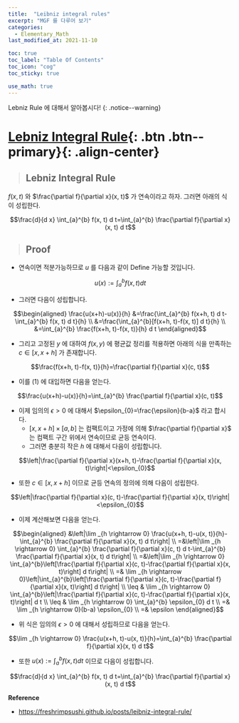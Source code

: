 ```yaml
---
title:  "Leibniz integral rules"
excerpt: "MGF 를 다루어 보기"
categories:
  - Elementary_Math
last_modified_at: 2021-11-10

toc: true
toc_label: "Table Of Contents"
toc_icon: "cog"
toc_sticky: true

use_math: true
---
```


 Lebniz Rule 에 대해서 알아봅시다! 
{: .notice--warning}

# [Lebniz Integral Rule](#link){: .btn .btn--primary}{: .align-center}

> ## Lebniz Integral Rule

$f(x, t)$ 와 $\frac{\partial f}{\partial x}(x, t)$ 가 연속이라고 하자. 그러면 아래의 식이 성립한다.

$$\frac{d}{d x} \int_{a}^{b} f(x, t) d t=\int_{a}^{b} \frac{\partial f}{\partial x}(x, t) d t$$

> ## Proof

- 연속이면 적분가능하므로 $u$ 를 다음과 같이 Define 가능할 것입니다.

$$u(x):=\int_{a}^{b} f(x, t) d t$$

- 그러면 다음이 성립합니다.

$$\begin{aligned}
\frac{u(x+h)-u(x)}{h} &=\frac{\int_{a}^{b} f(x+h, t) d t-\int_{a}^{b} f(x, t) d t}{h} \\
&=\frac{\int_{a}^{b}[f(x+h, t)-f(x, t)] d t}{h} \\
&=\int_{a}^{b} \frac{f(x+h, t)-f(x, t)}{h} d t
\end{aligned}$$

- 그리고 고정된 $y$ 에 대하여 $f(x, y)$ 에 평균값 정리를 적용하면 아래의 식을 만족하는 $c \in[x, x+h]$ 가 존재합니다.

$$\frac{f(x+h, t)-f(x, t)}{h}=\frac{\partial f}{\partial x}(c, t)$$

- 이를 $(1)$ 에 대입하면 다음을 얻는다.

$$\frac{u(x+h)-u(x)}{h}=\int_{a}^{b} \frac{\partial f}{\partial x}(c, t)$$

- 이제 임의의 $\epsilon>0$ 에 대해서 $\epsilon_{0}=\frac{\epsilon}{b-a}$ 라고 합시다.
  - $[x, x+h] \times[a, b]$ 는 컴팩트이고 가정에 의해 $\frac{\partial f}{\partial x}$ 는 컴팩트 구간 위에서 연속이므로 균등 연속이다. 
  - 그러면 충분히 작은 $h$ 에 대해서 다음이 성립합니다.

$$\left|\frac{\partial f}{\partial x}(x+h, t)-\frac{\partial f}{\partial x}(x, t)\right|<\epsilon_{0}$$

- 또한 $c \in[x, x+h]$ 이므로 균등 연속의 정의에 의해 다음이 성립한다.

$$\left|\frac{\partial f}{\partial x}(c, t)-\frac{\partial f}{\partial x}(x, t)\right|<\epsilon_{0}$$

- 이제 계산해보면 다음을 얻는다.

$$\begin{aligned}
&\left|\lim _{h \rightarrow 0} \frac{u(x+h, t)-u(x, t)}{h}-\int_{a}^{b} \frac{\partial f}{\partial x}(x, t) d t\right| \\
=&\left|\lim _{h \rightarrow 0} \int_{a}^{b} \frac{\partial f}{\partial x}(c, t) d t-\int_{a}^{b} \frac{\partial f}{\partial x}(x, t) d t\right| \\
=&\left|\lim _{h \rightarrow 0} \int_{a}^{b}\left[\frac{\partial f}{\partial x}(c, t)-\frac{\partial f}{\partial x}(x, t)\right] d t\right| \\
=& \lim _{h \rightarrow 0}\left|\int_{a}^{b}\left[\frac{\partial f}{\partial x}(c, t)-\frac{\partial f}{\partial x}(x, t)\right] d t\right| \\
\leq & \lim _{h \rightarrow 0} \int_{a}^{b}\left|\frac{\partial f}{\partial x}(c, t)-\frac{\partial f}{\partial x}(x, t)\right| d t \\
\leq & \lim _{h \rightarrow 0} \int_{a}^{b} \epsilon_{0} d t \\
=& \lim _{h \rightarrow 0}(b-a) \epsilon_{0} \\
=& \epsilon
\end{aligned}$$

- 위 식은 임의의 $\epsilon>0$ 에 대해서 성립하므로 다음을 얻는다.

$$\lim _{h \rightarrow 0} \frac{u(x+h, t)-u(x, t)}{h}=\int_{a}^{b} \frac{\partial f}{\partial x}(x, t) d t$$

- 또한 $u(x):=\int_{a}^{b} f(x, t) d t$ 이므로 다음이 성립합니다.

$$\frac{d}{d x} \int_{a}^{b} f(x, t) d t=\int_{a}^{b} \frac{\partial f}{\partial x}(x, t) d t$$

**Reference**

- <https://freshrimpsushi.github.io/posts/leibniz-integral-rule/>

